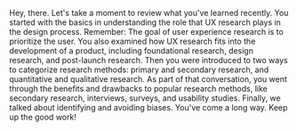 Hey, there. Let's take a moment to review what you've learned recently. You started with the basics in understanding the role that UX research plays in the design process. Remember: The goal of user experience research is to prioritize the user. You also examined how UX research fits into the development of a product, including foundational research, design research, and post-launch research. Then you were introduced to two ways to categorize research methods: primary and secondary research, and quantitative and qualitative research. As part of that conversation, you went through the benefits and drawbacks to popular research methods, like secondary research, interviews, surveys, and usability studies. Finally, we talked about identifying and avoiding biases. You've come a long way. Keep up the good work!